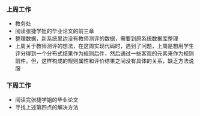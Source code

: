 ### 上周工作

- 教务处
- 阅读张捷学姐的毕业论文的前三章
- 整理数据，新系统里边没有教师测评的数据，需要到原系统数据库整理
- 上周关于教师测评的想法，在这周实现代码时，遇到了问题，上周是想用学生评分得到一个分布式结果作为规则后件，然后通过一些客观的元素来作为规则前件。但，这样构成的规则属性和评价结果之间没有具体的关系，缺乏方法说服

### 下周工作

- 阅读完张捷学姐的毕业论文
- 寻找上述第四点的解决方法